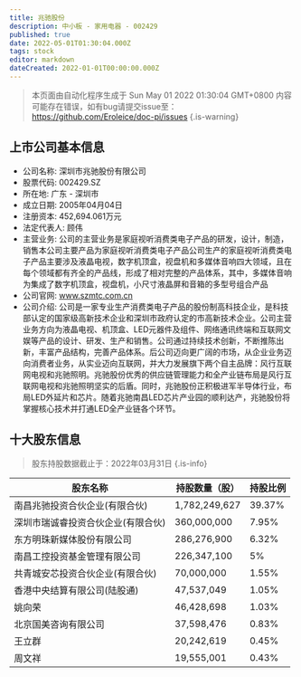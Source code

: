 ```yaml
---
title: 兆驰股份
description: 中小板 - 家用电器 - 002429
published: true
date: 2022-05-01T01:30:04.000Z
tags: stock
editor: markdown
dateCreated: 2022-01-01T00:00:00.000Z
---
```


> 本页面由自动化程序生成于 Sun May 01 2022 01:30:04 GMT+0800
> 内容可能存在错误，如有bug请提交issue至：https://github.com/Eroleice/doc-pi/issues
{.is-warning}

## 上市公司基本信息
- 公司名称: 深圳市兆驰股份有限公司
- 股票代码: 002429.SZ
- 所在地: 广东 - 深圳市
- 成立日期: 2005年04月04日
- 注册资本: 452,694.061万元
- 法定代表人: 顾伟
- 主营业务: 公司的主营业务是家庭视听消费类电子产品的研发，设计，制造，销售本公司主要产品为家庭视听消费类电子产品公司生产的家庭视听消费类电子产品主要涉及液晶电视，数字机顶盒，视盘机和多媒体音响四大领域，且在每个领域都有齐全的产品线，形成了相对完整的产品体系，其中，多媒体音响为集成了数字机顶盒，视盘机，小尺寸液晶屏和音箱的多型号组合产品
- 公司官网: www.szmtc.com.cn
- 公司介绍: 公司是一家专业生产消费类电子产品的股份制高科技企业，是科技部认定的国家级高新技术企业和深圳市政府认定的市高新技术企业。公司主营业务方向为液晶电视、机顶盒、LED元器件及组件、网络通讯终端和互联网文娱等产品的设计、研发、生产和销售。公司通过持续技术创新，不断推陈出新，丰富产品结构，完善产品体系。后公司迈向更广阔的市场，从企业业务迈向消费者业务，从实业迈向互联网，并大力发展旗下两个自主品牌：风行互联网电视和兆驰照明。兆驰股份优秀的供应链管理能力和全产业链布局是风行互联网电视和兆驰照明坚实的后盾。同时，兆驰股份正积极进军半导体行业，布局LED外延片和芯片。随着兆驰南昌LED芯片产业园的顺利达产，兆驰股份将掌握核心技术并打通LED全产业链各个环节。


## 十大股东信息
> 股东持股数据截止于：2022年03月31日
{.is-info}

| 股东名称 | 持股数量（股） | 持股比例 |
| --- | --- | --- |
| 南昌兆驰投资合伙企业(有限合伙) | 1,782,249,627 | 39.37% |
| 深圳市瑞诚睿投资合伙企业(有限合伙) | 360,000,000 | 7.95% |
| 东方明珠新媒体股份有限公司 | 286,276,900 | 6.32% |
| 南昌工控投资基金管理有限公司 | 226,347,100 | 5% |
| 共青城安芯投资合伙企业(有限合伙) | 70,000,000 | 1.55% |
| 香港中央结算有限公司(陆股通) | 47,537,049 | 1.05% |
| 姚向荣 | 46,428,698 | 1.03% |
| 北京国美咨询有限公司 | 37,598,476 | 0.83% |
| 王立群 | 20,242,619 | 0.45% |
| 周文祥 | 19,555,001 | 0.43% |




